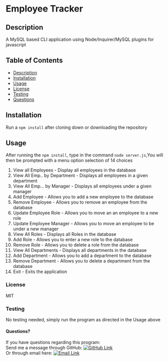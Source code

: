 # Employee Tracker
## Description
A MySQL based CLI application using Node/Inquirer/MySQL plugins for javascript
## Table of Contents
* [Description](#Description)
* [Installation](#Installation)
* [Usage](#Usage)
* [License](#License)
* [Testing](#Testing)
* [Questions](#Questions)

## Installation
Run a `npm install` after cloning down or downloading the repository
## Usage
After running the `npm install`, type in the command `node server.js`,You will then be prompted with a menu option selection of 14 choices
1) View all Employees - Display all employees in the database
2) View All Emp.. by Department - Displays all employees in a given department
3) View All Emp... by Manager - Displays all employees under a given manager
4) Add Employee - Allows you to add a new employee to the database
5) Remove Employee - Allows you to remove an employee from the database
6) Update Employee Role - Allows you to move an an employee to a new role
7) Update Employee Manager - Allows you to move an employee to be under a new manager
8) View All Roles - Displays all Roles in the database
9) Add Role - Allows you to enter a new role to the database
10) Remove Role - Allows you to delete a role from the database
11) View All Departments - Displays all departments in the database
12) Add Department - Allows you to add a department to the database
13) Remove Department - Allows you to delete a department from the database
14) Exit - Exits the application
### License
MIT
### Testing
No testing needed, simply run the program as directed in the Usage above
#### Questions?
If you have questions regarding this program:<br>
Send me a message through GitHub: [![GitHub Link](https://img.shields.io/badge/Github-GrimmeDev-lightgrey.svg)](https://github.com/GrimmeDev)<br>
Or through email here: <a href="mailto:rjgrimes@gmail.com" target="_blank">![Email Link](https://img.shields.io/badge/EMAIL-ME-informational.svg)</a>
